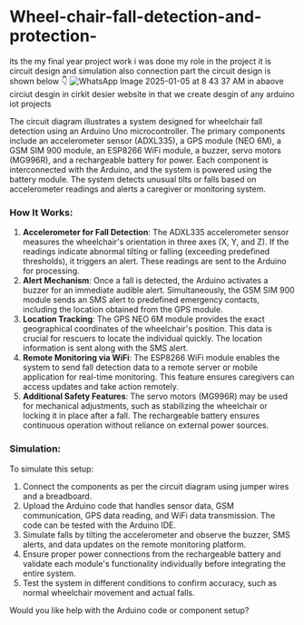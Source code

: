 # Wheel-chair-fall-detection-and-protection-
its the my final year project work i was done my role in the project it is circuit design and simulation also connection part the circuit design is shown below 👇 
![WhatsApp Image 2025-01-05 at 8 43 37 AM](https://github.com/user-attachments/assets/3583b8a5-1f2d-4678-83dc-071b0836ee30)
in abaove circiut desgin in cirkit desier website in that we create desgin of any arduino iot projects


The circuit diagram illustrates a system designed for wheelchair fall detection using an Arduino Uno microcontroller. The primary components include an accelerometer sensor (ADXL335), a GPS module (NEO 6M), a GSM SIM 900 module, an ESP8266 WiFi module, a buzzer, servo motors (MG996R), and a rechargeable battery for power. Each component is interconnected with the Arduino, and the system is powered using the battery module. The system detects unusual tilts or falls based on accelerometer readings and alerts a caregiver or monitoring system.

### How It Works:
1. **Accelerometer for Fall Detection**: The ADXL335 accelerometer sensor measures the wheelchair's orientation in three axes (X, Y, and Z). If the readings indicate abnormal tilting or falling (exceeding predefined thresholds), it triggers an alert. These readings are sent to the Arduino for processing.
2. **Alert Mechanism**: Once a fall is detected, the Arduino activates a buzzer for an immediate audible alert. Simultaneously, the GSM SIM 900 module sends an SMS alert to predefined emergency contacts, including the location obtained from the GPS module.
3. **Location Tracking**: The GPS NEO 6M module provides the exact geographical coordinates of the wheelchair's position. This data is crucial for rescuers to locate the individual quickly. The location information is sent along with the SMS alert.
4. **Remote Monitoring via WiFi**: The ESP8266 WiFi module enables the system to send fall detection data to a remote server or mobile application for real-time monitoring. This feature ensures caregivers can access updates and take action remotely.
5. **Additional Safety Features**: The servo motors (MG996R) may be used for mechanical adjustments, such as stabilizing the wheelchair or locking it in place after a fall. The rechargeable battery ensures continuous operation without reliance on external power sources.

### Simulation:
To simulate this setup:
1. Connect the components as per the circuit diagram using jumper wires and a breadboard.
2. Upload the Arduino code that handles sensor data, GSM communication, GPS data reading, and WiFi data transmission. The code can be tested with the Arduino IDE.
3. Simulate falls by tilting the accelerometer and observe the buzzer, SMS alerts, and data updates on the remote monitoring platform.
4. Ensure proper power connections from the rechargeable battery and validate each module's functionality individually before integrating the entire system.
5. Test the system in different conditions to confirm accuracy, such as normal wheelchair movement and actual falls. 

Would you like help with the Arduino code or component setup?





